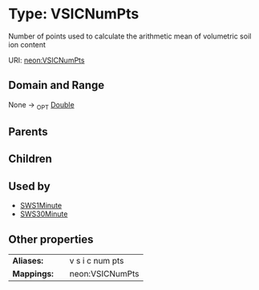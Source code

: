 
# Type: VSICNumPts


Number of points used to calculate the arithmetic mean of volumetric soil ion content

URI: [neon:VSICNumPts](https://data.neonscience.org/VSICNumPts)


## Domain and Range

None ->  <sub>OPT</sub> [Double](types/Double.md)

## Parents


## Children


## Used by

 * [SWS1Minute](SWS1Minute.md)
 * [SWS30Minute](SWS30Minute.md)

## Other properties

|  |  |  |
| --- | --- | --- |
| **Aliases:** | | v s i c num pts |
| **Mappings:** | | neon:VSICNumPts |

